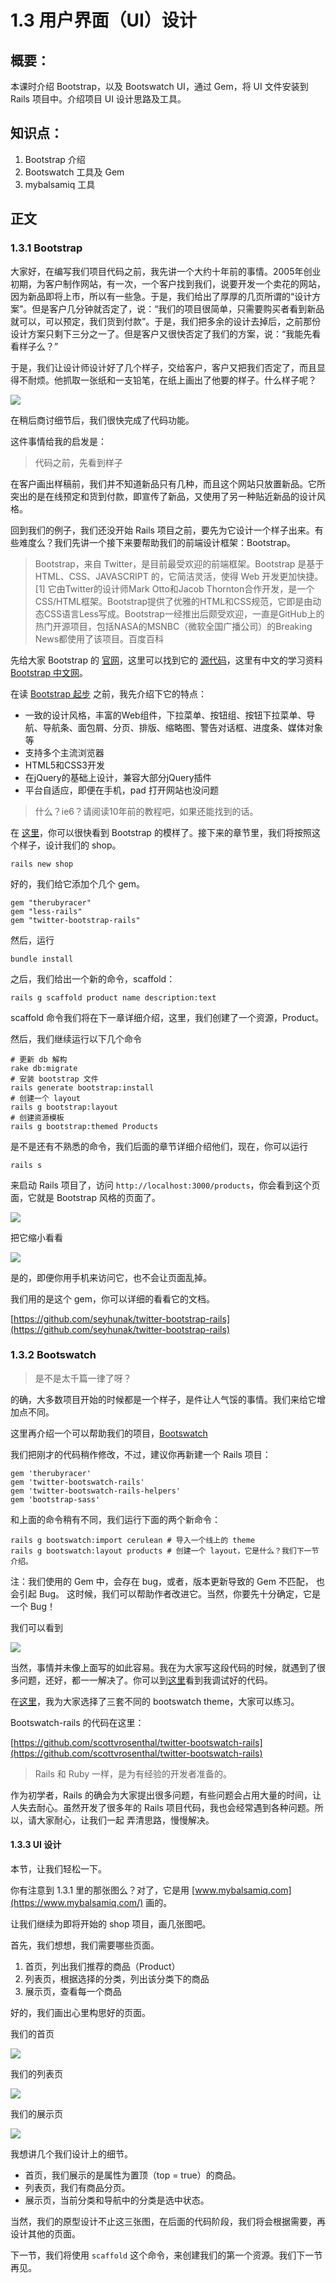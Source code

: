 # 1.3 用户界面（UI）设计

## 概要：

本课时介绍 Bootstrap，以及 Bootswatch UI，通过 Gem，将 UI 文件安装到 Rails 项目中。介绍项目 UI 设计思路及工具。

## 知识点：

1. Bootstrap 介绍
2. Bootswatch 工具及 Gem
3. mybalsamiq 工具

## 正文

### 1.3.1 Bootstrap

大家好，在编写我们项目代码之前，我先讲一个大约十年前的事情。2005年创业初期，为客户制作网站，有一次，一个客户找到我们，说要开发一个卖花的网站，因为新品即将上市，所以有一些急。于是，我们给出了厚厚的几页所谓的“设计方案”。但是客户几分钟就否定了，说：“我们的项目很简单，只需要购买者看到新品就可以，可以预定，我们货到付款”。于是，我们把多余的设计去掉后，之前那份设计方案只剩下三分之一了。但是客户又很快否定了我们的方案，说：“我能先看看样子么？”

于是，我们让设计师设计好了几个样子，交给客户，客户又把我们否定了，而且显得不耐烦。他抓取一张纸和一支铅笔，在纸上画出了他要的样子。什么样子呢？

![](../source/images/chapter_1/flower_sample.png)

在稍后商讨细节后，我们很快完成了代码功能。

这件事情给我的启发是：

> 代码之前，先看到样子

在客户画出样稿前，我们并不知道新品只有几种，而且这个网站只放置新品。它所突出的是在线预定和货到付款，即宣传了新品，又使用了另一种贴近新品的设计风格。

回到我们的例子，我们还没开始 Rails 项目之前，要先为它设计一个样子出来。有些难度么？我们先讲一个接下来要帮助我们的前端设计框架：Bootstrap。

> Bootstrap，来自 Twitter，是目前最受欢迎的前端框架。Bootstrap 是基于 HTML、CSS、JAVASCRIPT 的，它简洁灵活，使得 Web 开发更加快捷。[1] 它由Twitter的设计师Mark Otto和Jacob Thornton合作开发，是一个CSS/HTML框架。Bootstrap提供了优雅的HTML和CSS规范，它即是由动态CSS语言Less写成。Bootstrap一经推出后颇受欢迎，一直是GitHub上的热门开源项目，包括NASA的MSNBC（微软全国广播公司）的Breaking News都使用了该项目。百度百科

先给大家 Bootstrap 的 [官网](http://getbootstrap.com/)，这里可以找到它的 [源代码](https://github.com/twbs/bootstrap)，这里有中文的学习资料 [Bootstrap 中文网](http://www.bootcss.com/)。

在读 [Bootstrap 起步](http://v3.bootcss.com/getting-started) 之前，我先介绍下它的特点：

* 一致的设计风格，丰富的Web组件，下拉菜单、按钮组、按钮下拉菜单、导航、导航条、面包屑、分页、排版、缩略图、警告对话框、进度条、媒体对象等
* 支持多个主流浏览器
* HTML5和CSS3开发
* 在jQuery的基础上设计，兼容大部分jQuery插件
* 平台自适应，即便在手机，pad 打开网站也没问题

> 什么？ie6？请阅读10年前的教程吧，如果还能找到的话。

在 [这里](http://v3.bootcss.com/getting-started/#examples)，你可以很快看到 Bootstrap 的模样了。接下来的章节里，我们将按照这个样子，设计我们的 shop。

```
rails new shop
```

好的，我们给它添加个几个 gem。

```
gem "therubyracer"
gem "less-rails"
gem "twitter-bootstrap-rails"
```

然后，运行

`bundle install`

之后，我们给出一个新的命令，scaffold：

`rails g scaffold product name description:text`

scaffold 命令我们将在下一章详细介绍，这里，我们创建了一个资源，Product。

然后，我们继续运行以下几个命令

```
# 更新 db 解构
rake db:migrate
# 安装 bootstrap 文件
rails generate bootstrap:install
# 创建一个 layout
rails g bootstrap:layout
# 创建资源模板
rails g bootstrap:themed Products
```

是不是还有不熟悉的命令，我们后面的章节详细介绍他们，现在，你可以运行

`rails s`

来启动 Rails 项目了，访问 `http://localhost:3000/products`，你会看到这个页面，它就是 Bootstrap 风格的页面了。

![](../source/images/chapter_1/bootstrap.png)

把它缩小看看

![](../source/images/chapter_1/bootstrap_small.png)

是的，即便你用手机来访问它，也不会让页面乱掉。

我们用的是这个 gem，你可以详细的看看它的文档。

[https://github.com/seyhunak/twitter-bootstrap-rails](https://github.com/seyhunak/twitter-bootstrap-rails)

### 1.3.2 Bootswatch

> 是不是太千篇一律了呀？

的确，大多数项目开始的时候都是一个样子，是件让人气馁的事情。我们来给它增加点不同。

这里再介绍一个可以帮助我们的项目，[Bootswatch](http://bootswatch.com/) 

我们把刚才的代码稍作修改，不过，建议你再新建一个 Rails 项目：

```
gem 'therubyracer'
gem 'twitter-bootswatch-rails'
gem 'twitter-bootswatch-rails-helpers'
gem 'bootstrap-sass'
```

和上面的命令稍有不同，我们运行下面的两个新命令：

```
rails g bootswatch:import cerulean # 导入一个线上的 theme
rails g bootswatch:layout products # 创建一个 layout，它是什么？我们下一节介绍。
```

注：我们使用的 Gem 中，会存在 bug，或者，版本更新导致的 Gem 不匹配， 也会引起 Bug。 这时候，我们可以帮助作者改进它。当然，你要先十分确定，它是一个 Bug！

我们可以看到

![](../source/images/chapter_1/bootswatch.png)

当然，事情并未像上面写的如此容易。我在为大家写这段代码的时候，就遇到了很多问题，还好，都一一解决了。你可以到[这里](https://github.com/liwei78/rails-practice-code/tree/master/chapter_1)看到我调试好的代码。

在[这里](https://github.com/liwei78/rails-practice-code/tree/master/chapter_1/rails-bootswatch)，我为大家选择了三套不同的 bootswatch theme，大家可以练习。

Bootswatch-rails 的代码在这里：

[https://github.com/scottvrosenthal/twitter-bootswatch-rails](https://github.com/scottvrosenthal/twitter-bootswatch-rails)

> Rails 和 Ruby 一样，是为有经验的开发者准备的。

作为初学者，Rails 的确会为大家提出很多问题，有些问题会占用大量的时间，让人失去耐心。虽然开发了很多年的 Rails 项目代码，我也会经常遇到各种问题。所以，请大家耐心，让我们一起
弄清思路，慢慢解决。

#### 1.3.3 UI 设计

本节，让我们轻松一下。

你有注意到 1.3.1 里的那张图么？对了，它是用 [www.mybalsamiq.com](https://www.mybalsamiq.com/) 画的。

让我们继续为即将开始的 shop 项目，画几张图吧。

首先，我们想想，我们需要哪些页面。

1. 首页，列出我们推荐的商品（Product）
2. 列表页，根据选择的分类，列出该分类下的商品
3. 展示页，查看每一个商品

好的，我们画出心里构思好的页面。

我们的首页

![](../source/images/chapter_1/index.png)

我们的列表页

![](../source/images/chapter_1/list.png)

我们的展示页

![](../source/images/chapter_1/show.png)

我想讲几个我们设计上的细节。

* 首页，我们展示的是属性为置顶（top = true）的商品。
* 列表页，我们有商品分页。
* 展示页，当前分类和导航中的分类是选中状态。

当然，我们的原型设计不止这三张图，在后面的代码阶段，我们将会根据需要，再设计其他的页面。

下一节，我们将使用 `scaffold` 这个命令，来创建我们的第一个资源。我们下一节再见。







